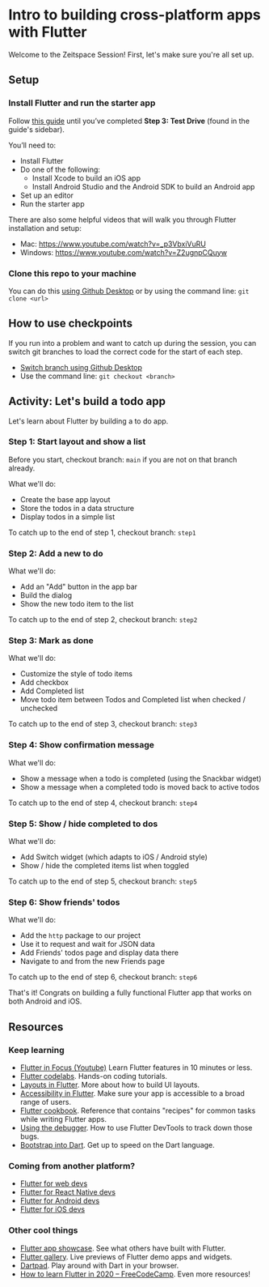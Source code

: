# Intro to building cross-platform apps with Flutter

Welcome to the Zeitspace Session! First, let's make sure you're all set up.

## Setup

### Install Flutter and run the starter app

Follow [this guide](https://flutter.dev/docs/get-started/install) until you’ve completed **Step 3: Test Drive** (found in the guide's sidebar).

You’ll need to:

- Install Flutter
- Do one of the following:
  - Install Xcode to build an iOS app
  - Install Android Studio and the Android SDK to build an Android app
- Set up an editor
- Run the starter app

There are also some helpful videos that will walk you through Flutter installation and setup:

- Mac: https://www.youtube.com/watch?v=_p3VbxiVuRU
- Windows: https://www.youtube.com/watch?v=Z2ugnpCQuyw

### Clone this repo to your machine

You can do this [using Github Desktop](https://help.github.com/en/desktop/contributing-to-projects/cloning-a-repository-from-github-to-github-desktop) or by using the command line: `git clone <url>`

## How to use checkpoints

If you run into a problem and want to catch up during the session, you can switch git branches to load the correct code for the start of each step.

- [Switch branch using Github Desktop](https://help.github.com/en/desktop/contributing-to-projects/switching-between-branches)
- Use the command line: `git checkout <branch>`

## Activity: Let's build a todo app

Let's learn about Flutter by building a to do app. 

### Step 1: Start layout and show a list

Before you start, checkout branch: `main` if you are not on that branch already.

What we'll do:
- Create the base app layout
- Store the todos in a data structure
- Display todos in a simple list

To catch up to the end of step 1, checkout branch: `step1`

### Step 2: Add a new to do

What we'll do:
- Add an "Add" button in the app bar
- Build the dialog
- Show the new todo item to the list

To catch up to the end of step 2, checkout branch: `step2`

### Step 3: Mark as done

What we'll do:
- Customize the style of todo items
- Add checkbox
- Add Completed list
- Move todo item between Todos and Completed list when checked / unchecked

To catch up to the end of step 3, checkout branch: `step3`

### Step 4: Show confirmation message

What we'll do:
- Show a message when a todo is completed (using the Snackbar widget)
- Show a message when a completed todo is moved back to active todos

To catch up to the end of step 4, checkout branch: `step4`

### Step 5: Show / hide completed to dos

What we'll do:
- Add Switch widget (which adapts to iOS / Android style)
- Show / hide the completed items list when toggled

To catch up to the end of step 5, checkout branch: `step5`

### Step 6: Show friends' todos

What we'll do:
- Add the `http` package to our project
- Use it to request and wait for JSON data
- Add Friends' todos page and display data there
- Navigate to and from the new Friends page

To catch up to the end of step 6, checkout branch: `step6`

That's it! Congrats on building a fully functional Flutter app that works on both Android and iOS.

## Resources

### Keep learning

- [Flutter in Focus (Youtube)](https://www.youtube.com/playlist?list=PLjxrf2q8roU2HdJQDjJzOeO6J3FoFLWr2) Learn Flutter features in 10 minutes or less.
- [Flutter codelabs](https://flutter.dev/docs/codelabs). Hands-on coding tutorials.
- [Layouts in Flutter](https://flutter.dev/docs/development/ui/layout). More about how to build UI layouts.
- [Accessibility in Flutter](https://flutter.dev/docs/development/accessibility-and-localization/accessibility). Make sure your app is accessible to a broad range of users.
- [Flutter cookbook](https://flutter.dev/docs/cookbook). Reference that contains "recipes" for common tasks while writing Flutter apps.
- [Using the debugger](https://flutter.dev/docs/development/tools/devtools/debugger). How to use Flutter DevTools to track down those bugs.
- [Bootstrap into Dart](https://flutter.dev/docs/resources/bootstrap-into-dart). Get up to speed on the Dart language.

### Coming from another platform?

- [Flutter for web devs](https://flutter.dev/docs/get-started/flutter-for/web-devs)
- [Flutter for React Native devs](https://flutter.dev/docs/get-started/flutter-for/react-native-devs)
- [Flutter for Android devs](https://flutter.dev/docs/get-started/flutter-for/android-devs)
- [Flutter for iOS devs](https://flutter.dev/docs/get-started/flutter-for/ios-devs)

### Other cool things

- [Flutter app showcase](https://flutter.dev/showcase). See what others have built with Flutter.
- [Flutter gallery](https://gallery.flutter.dev/#/). Live previews of Flutter demo apps and widgets.
- [Dartpad](https://dartpad.dev/). Play around with Dart in your browser.
- [How to learn Flutter in 2020 – FreeCodeCamp](https://www.freecodecamp.org/news/how-to-learn-flutter-in-2020/). Even more resources!
